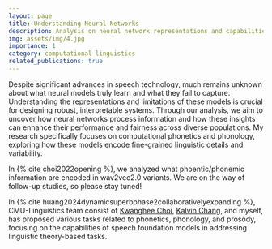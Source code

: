 ```yaml
---
layout: page
title: Understanding Neural Networks
description: Analysis on neural network representations and capabilities
img: assets/img/4.jpg
importance: 1
category: computational linguistics
related_publications: true
---
```


Despite significant advances in speech technology, much remains unknown about what neural models truly learn and what they fail to capture. Understanding the representations and limitations of these models is crucial for designing robust, interpretable systems. Through our analysis, we aim to uncover how neural networks process information and how these insights can enhance their performance and fairness across diverse populations. My research specifically focuses on computational phonetics and phonology, exploring how these models encode fine-grained linguistic details and variability.

In {% cite choi2022opening %}, we analyzed what phoentic/phonemic information are encoded in wav2vec2.0 variants. We are on the way of follow-up studies, so please stay tuned!

In {% cite huang2024dynamicsuperbphase2collaborativelyexpanding %}, CMU-Linguistics team consist of [Kwanghee Choi](https://kwangheechoi.com), [Kalvin Chang](https://scholar.google.com/citations?user=AtEp3vUAAAAJ&hl=en), and myself, has proposed various tasks related to phonetics, phonology, and prosody, focusing on the capabilities of speech foundation models in addressing linguistic theory-based tasks.



